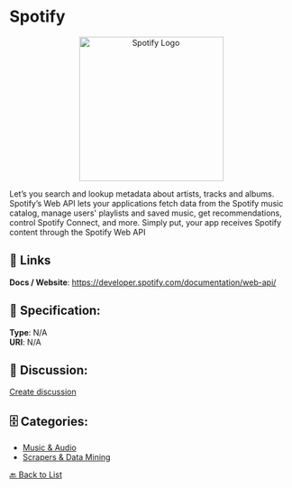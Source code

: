 # Spotify
<p align="center">
    <img width="256" src="https://raw.githubusercontent.com/apis-list/apis-list/main/apis/spotify/logo_256x256.png" alt="Spotify Logo"/>
</p>

Let’s you search and lookup metadata about artists, tracks and albums.  Spotify’s Web API lets your applications fetch data from the Spotify music catalog, manage users' playlists and saved music, get recommendations, control Spotify Connect, and more. Simply put, your app receives Spotify content through the Spotify Web API

##  🔗 Links
**Docs / Website**: https://developer.spotify.com/documentation/web-api/

## 🧬 Specification:
**Type**: N/A  
**URI**: N/A

## 💬 Discussion:
[Create discussion](https://github.com/apis-list/apis-list/discussions/new)

## 🗄️ Categories:
- [Music & Audio](https://github.com/apis-list/apis-list#music--audio)
- [Scrapers & Data Mining](https://github.com/apis-list/apis-list#scrapers--data-mining)




[🔙 Back to List](https://github.com/apis-list/apis-list)
